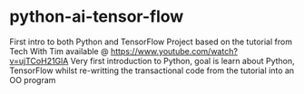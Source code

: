 # python-ai-tensor-flow
First intro to both Python and TensorFlow
Project based on the tutorial from Tech With Tim available @ https://www.youtube.com/watch?v=ujTCoH21GlA
Very first introduction to Python, goal is learn about Python, TensorFlow whilst re-writting the transactional code from the tutorial into an OO program

